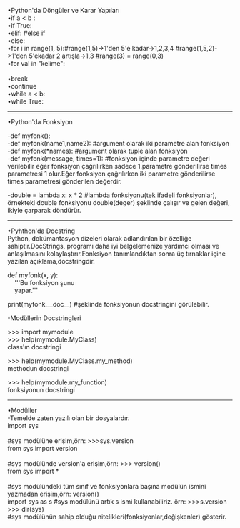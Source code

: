•Python'da Döngüler ve Karar Yapıları<br>
•if a < b : <br>
•if True:<br>
•elif:  #else if<br>
•else:  <br>
•for i in range(1, 5):#range(1,5)->1'den 5'e kadar->1,2,3,4 #range(1,5,2)->1'den 5'ekadar 2 artışla->1,3 #range(3) = range(0,3)<br>
•for val in "kelime": <br>  
•break<br>
•continue<br>
•while a < b: <br>
•while True: <br>

-------------------------------------------------------------------------------------
 
•Python'da Fonksiyon<br>

-def myfonk():<br>
-def myfonk(name1,name2): #argument olarak iki parametre alan fonksiyon<br>
-def myfonk(*names): #argument olarak tuple alan fonksiyon<br>
-def myfonk(message, times=1): #fonksiyon içinde parametre değeri verilebilir eğer fonksiyon çağrılırken sadece 1.parametre gönderilirse times parametresi 1 olur.Eğer fonksiyon çağrılırken iki parametre gönderilirse times parametresi gönderilen değerdir.<br>

-double = lambda x: x * 2 #lambda fonksiyonu(tek ifadeli fonksiyonlar),<br>
örnekteki double fonksiyonu double(deger) şeklinde çalışır ve gelen değeri, ikiyle çarparak döndürür.<br>

----------------------------------------------------------------------------------------

•Pyhthon'da Docstring<br>
Python, dokümantasyon dizeleri olarak adlandırılan bir özelliğe sahiptir.DocStrings, programı daha iyi belgelemenize yardımcı olması ve anlaşılmasını kolaylaştırır.Fonksiyon tanımlandıktan sonra üç tırnaklar içine yazılan açıklama,docstringdir. <br>

def myfonk(x, y):<br>
&nbsp;&nbsp;&nbsp;&nbsp;'''Bu fonksiyon şunu<br>
&nbsp;&nbsp;&nbsp;&nbsp;yapar.''' 
    
<label>print(myfonk.&#95;&#95;doc&#95;&#95;) #şeklinde fonksiyonun docstringini görülebilir.</label><br>

-Modüllerin Docstringleri

<label>>>> import mymodule<br>
<label>>>> help(mymodule.MyClass)<br>
class'ın docstringi<br>

<label>>>> help(mymodule.MyClass.my_method)<br>
methodun docstringi<br>

<label>>>> help(mymodule.my_function)<br>
fonksiyonun docstringi<br>

----------------------------------------------------------------------------------------------

•Modüller<br>
-Temelde zaten yazılı olan bir dosyalardır.<br>
import sys<br>    		   		
#sys modülüne erişim,örn: >>>sys.version<br>
from sys import version<br>    
#sys modülünde version'a erişim,örn: >>> version()<br> 
from sys import *<br>       
#sys modülündeki tüm sınıf ve fonksiyonlara başına modülün ismini yazmadan erişim,örn: version()<br>
import sys as s
#sys modülünü artık s ismi kullanabiliriz. örn: >>>s.version<br>
<label>>>> dir(sys)<br>
#sys modülünün sahip olduğu nitelikleri(fonksiyonlar,değişkenler) gösterir.<br>

